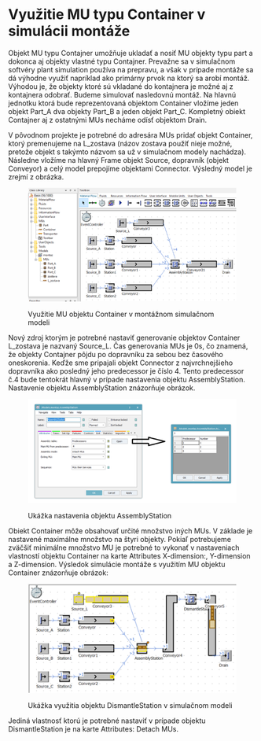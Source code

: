 # Využitie MU typu Container v simulácii montáže

Objekt MU typu Contajner umožňuje ukladať a nosiť MU objekty typu part a dokonca aj objekty vlastné typu Contajner. Prevažne sa v simulačnom softvéry plant simulation používa na prepravu, a však v prípade montáže sa dá výhodne využiť napríklad ako primárny prvok na ktorý sa arobí montáž. Výhodou je, že objekty ktoré sú vkladané do kontajnera je možné aj z kontajnera odobrať. Budeme simulovať nasledovnú montáž. Na hlavnú jednotku ktorá bude reprezentovaná objektom Container vložíme jeden objekt Part\_A dva objekty Part\_B a jeden objekt Part\_C. Kompletný obiekt Contajner aj z ostatnými MUs necháme odísť objektom Drain.

V pôvodnom projekte je potrebné do adresára MUs pridať objekt Container, ktorý premenujeme na L\_zostava (názov zostava použiť nieje možné, pretože objekt s takýmto názvom sa už v simulačnom modely nachádza). Následne vložíme na hlavný Frame objekt Source, dopravník (objekt Conveyor) a celý model prepojíme objektami Connector. Výsledný model je zrejmí z obrázka.

<figure><img src="../.gitbook/assets/kontajner_v_montazi.png" alt=""><figcaption><p>Využitie MU objektu Container v montážnom simulačnom modeli</p></figcaption></figure>

Nový zdroj ktorým je potrebné nastaviť generovanie objektov Container L\_zostava je nazvaný Source\_L. Čas generovania MUs je 0s, čo znamená, že objekty Contajner pôjdu po dopravníku za sebou bez časového oneskorenia. Keďže sme pripajali objekt Connector z najvrchnejšieho dopravníka ako posledný jeho predecessor je číslo 4. Tento predecessor č.4 bude tentokrát hlavný v prípade nastavenia objektu AssemblyStation. Nastavenie objektu AssemblyStation znázorňuje obrázok.

<figure><img src="../.gitbook/assets/nastavenie_assemblystation.png" alt=""><figcaption><p>Ukážka nastavenia objektu AssemblyStation</p></figcaption></figure>

Obiekt Container môže obsahovať určité množstvo iných MUs. V základe je nastavené maximálne množstvo na štyri objekty. Pokiaľ potrebujeme zväčšiť minimálne množstvo MU je potrebné to vykonať v nastaveniach vlastností objektu Container na karte Attributes X-dimension:, Y-dimension a Z-dimension. Výsledok simulácie montáže s využitím MU objektu Container znázorňuje obrázok:

<figure><img src="../.gitbook/assets/dismantlestation.png" alt=""><figcaption><p>Ukážka využitia objektu DismantleStation v simulačnom modeli</p></figcaption></figure>

Jediná vlastnosť ktorú je potrebné nastaviť v prípade objektu DismantleStation je na karte Attributes: Detach MUs.
